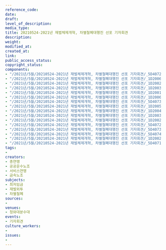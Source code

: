 ```yaml
---
reference_code: 
date: 
draft: 
level_of_description: 
media_type: 
title: 20210524-2021년 재벌체제개혁, 차별철폐대행진 선포 기자회견
description: 
weight: 
modified_at: 
created_at: 
link: 
public_access_status: 
copyright_status: 
components:
- "/2021년/5월/20210524-2021년 재벌체제개혁, 차별철폐대행진 선포 기자회견/_5D40723.jpg"
- "/2021년/5월/20210524-2021년 재벌체제개혁, 차별철폐대행진 선포 기자회견/_1D20065.jpg"
- "/2021년/5월/20210524-2021년 재벌체제개혁, 차별철폐대행진 선포 기자회견/_1D20025.jpg"
- "/2021년/5월/20210524-2021년 재벌체제개혁, 차별철폐대행진 선포 기자회견/_1D20034.jpg"
- "/2021년/5월/20210524-2021년 재벌체제개혁, 차별철폐대행진 선포 기자회견/_1D20019.jpg"
- "/2021년/5월/20210524-2021년 재벌체제개혁, 차별철폐대행진 선포 기자회견/_1D20069.jpg"
- "/2021년/5월/20210524-2021년 재벌체제개혁, 차별철폐대행진 선포 기자회견/_5D40738.jpg"
- "/2021년/5월/20210524-2021년 재벌체제개혁, 차별철폐대행진 선포 기자회견/_1D20053.jpg"
- "/2021년/5월/20210524-2021년 재벌체제개혁, 차별철폐대행진 선포 기자회견/_1D20041.jpg"
- "/2021년/5월/20210524-2021년 재벌체제개혁, 차별철폐대행진 선포 기자회견/_1D20037.jpg"
- "/2021년/5월/20210524-2021년 재벌체제개혁, 차별철폐대행진 선포 기자회견/_1D20021.jpg"
- "/2021년/5월/20210524-2021년 재벌체제개혁, 차별철폐대행진 선포 기자회견/_5D40721.jpg"
- "/2021년/5월/20210524-2021년 재벌체제개혁, 차별철폐대행진 선포 기자회견/_5D40733.jpg"
- "/2021년/5월/20210524-2021년 재벌체제개혁, 차별철폐대행진 선포 기자회견/_5D40744.jpg"
- "/2021년/5월/20210524-2021년 재벌체제개혁, 차별철폐대행진 선포 기자회견/_1D20029.jpg"
- "/2021년/5월/20210524-2021년 재벌체제개혁, 차별철폐대행진 선포 기자회견/_5D40715.jpg"
tags:
- 
creators:
- 총연맹
- 공공운수노조
- 서비스연맹
- 금속노조
subjects:
- 최저임금
- 재벌외투
- 차별철폐
sources:
- 
venues:
- 청와대분수대
events:
- 기자회견
culture_workers:
- 
issues:
- 
---
```

